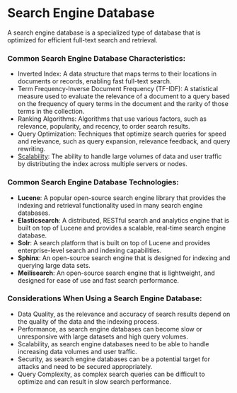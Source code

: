 # Search Engine Database

A search engine database is a specialized type of database that is optimized for efficient full-text search and retrieval.

### Common Search Engine Database Characteristics:

-   Inverted Index: A data structure that maps terms to their locations in documents or records, enabling fast full-text search.
-   Term Frequency-Inverse Document Frequency (TF-IDF): A statistical measure used to evaluate the relevance of a document to a query based on the frequency of query terms in the document and the rarity of those terms in the collection.
-   Ranking Algorithms: Algorithms that use various factors, such as relevance, popularity, and recency, to order search results.
-   Query Optimization: Techniques that optimize search queries for speed and relevance, such as query expansion, relevance feedback, and query rewriting.
-   [Scalability](/glossary/scalability.md): The ability to handle large volumes of data and user traffic by distributing the index across multiple servers or nodes.

### Common Search Engine Database Technologies:

-   **Lucene**: A popular open-source search engine library that provides the indexing and retrieval functionality used in many search engine databases.
-   **Elasticsearch**: A distributed, RESTful search and analytics engine that is built on top of Lucene and provides a scalable, real-time search engine database.
-   **Solr**: A search platform that is built on top of Lucene and provides enterprise-level search and indexing capabilities.
-   **Sphinx**: An open-source search engine that is designed for indexing and querying large data sets.
-   **Meilisearch**: An open-source search engine that is lightweight, and designed for ease of use and fast search performance.

### Considerations When Using a Search Engine Database:

-   Data Quality, as the relevance and accuracy of search results depend on the quality of the data and the indexing process.
-   Performance, as search engine databases can become slow or unresponsive with large datasets and high query volumes.
-   Scalability, as search engine databases need to be able to handle increasing data volumes and user traffic.
-   Security, as search engine databases can be a potential target for attacks and need to be secured appropriately.
-   Query Complexity, as complex search queries can be difficult to optimize and can result in slow search performance.
